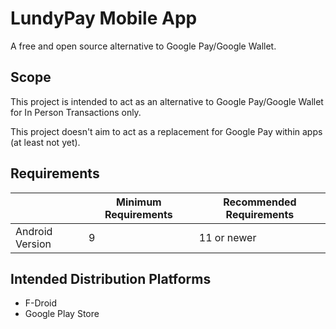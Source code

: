 # LundyPay Mobile App
A free and open source alternative to Google Pay/Google Wallet.

## Scope
This project is intended to act as an alternative to Google Pay/Google Wallet for In Person Transactions only.

This project doesn't aim to act as a replacement for Google Pay within apps (at least not yet).

## Requirements

| | Minimum Requirements | Recommended Requirements |
|-|-|-|
| Android Version | 9 | 11 or newer |

## Intended Distribution Platforms
* F-Droid
* Google Play Store
